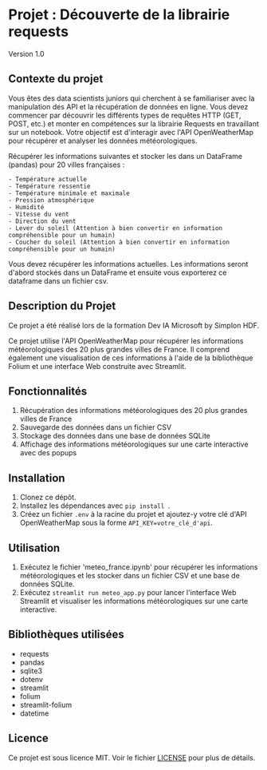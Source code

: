 # Projet : Découverte de la librairie requests
Version 1.0

## Contexte du projet

Vous êtes des data scientists juniors qui cherchent à se familiariser avec la manipulation des API et la récupération de données en ligne. Vous devez commencer par découvrir les différents types de requêtes HTTP (GET, POST, etc.) et monter en compétences sur la librairie Requests en travaillant sur un notebook. Votre objectif est d'interagir avec l'API OpenWeatherMap pour récupérer et analyser les données météorologiques.

Récupérer les informations suivantes et stocker les dans un DataFrame (pandas) pour 20 villes françaises :

    - Température actuelle
    - Température ressentie
    - Température minimale et maximale
    - Pression atmosphérique
    - Humidité
    - Vitesse du vent
    - Direction du vent
    - Lever du soleil (Attention à bien convertir en information compréhensible pour un humain)
    - Coucher du soleil (Attention à bien convertir en information compréhensible pour un humain)

Vous devez récupérer les informations actuelles. Les informations seront d'abord stockés dans un DataFrame et ensuite vous exporterez ce dataframe dans un fichier csv.

## Description du Projet

Ce projet a été réalisé lors de la formation Dev IA Microsoft by Simplon HDF.

Ce projet utilise l'API OpenWeatherMap pour récupérer les informations météorologiques des 20 plus grandes villes de France. Il comprend également une visualisation de ces informations à l'aide de la bibliothèque Folium et une interface Web construite avec Streamlit.

## Fonctionnalités

1. Récupération des informations météorologiques des 20 plus grandes villes de France
2. Sauvegarde des données dans un fichier CSV
3. Stockage des données dans une base de données SQLite
4. Affichage des informations météorologiques sur une carte interactive avec des popups

## Installation

1. Clonez ce dépôt.
2. Installez les dépendances avec `pip install `.
3. Créez un fichier `.env` à la racine du projet et ajoutez-y votre clé d'API OpenWeatherMap sous la forme `API_KEY=votre_clé_d'api`.

## Utilisation

1. Exécutez le fichier 'meteo_france.ipynb' pour récupérer les informations météorologiques et les stocker dans un fichier CSV et une base de données SQLite.
2. Exécutez `streamlit run meteo_app.py` pour lancer l'interface Web Streamlit et visualiser les informations météorologiques sur une carte interactive.

## Bibliothèques utilisées

- requests
- pandas
- sqlite3
- dotenv
- streamlit
- folium
- streamlit-folium
- datetime

## Licence

Ce projet est sous licence MIT. Voir le fichier [LICENSE](LICENSE) pour plus de détails.
